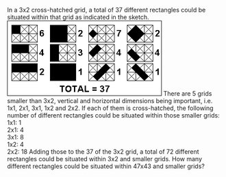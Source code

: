  In a 3x2 cross-hatched grid, a total of 37 different rectangles could be situated within that grid as indicated in the sketch.  <img src="project/images/p_147.gif" width="361" height="176" alt="" />  There are 5 grids smaller than 3x2, vertical and horizontal dimensions being important, i.e. 1x1, 2x1, 3x1, 1x2 and 2x2. If each of them is cross-hatched, the following number of different rectangles could be situated within those smaller grids:  1x1: 1  <br />2x1: 4  <br />3x1: 8  <br />1x2: 4  <br />2x2: 18    Adding those to the 37 of the 3x2 grid, a total of 72 different rectangles could be situated within 3x2 and smaller grids.    How many different rectangles could be situated within 47x43 and smaller grids?  